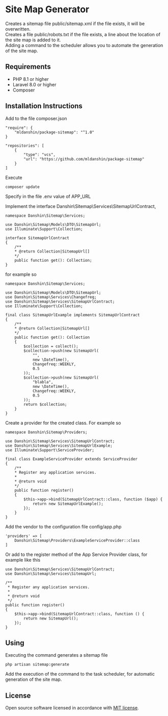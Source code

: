 # Site Map Generator
Creates a sitemap file public/sitemap.xml if the file exists, it will be overwritten.  
Creates a file public/robots.txt if the file exists, a line about the location of the site map is added to it.  
Adding a command to the scheduler allows you to automate the generation of the site map.  

## Requirements
- PHP 8.1 or higher  
- Laravel 8.0  or higher
- Composer  

## Installation Instructions
Add to the file composer.json  

    "require": {
        "mldanshin/package-sitemap": "^1.0"
    }

    "repositories": [
        {
            "type": "vcs",
            "url": "https://github.com/mldanshin/package-sitemap"
        }
    ]

Execute

    composer update

Specify in the file .env value of APP_URL

Implement the interface Danshin\Sitemap\Services\SitemapUrlContract,

    namespace Danshin\Sitemap\Services;

    use Danshin\Sitemap\Models\DTO\SitemapUrl;
    use Illuminate\Support\Collection;

    interface SitemapUrlContract
    {
        /**
        * @return Collection|SitemapUrl[]
        */
        public function get(): Collection;
    }


for example so

    namespace Danshin\Sitemap\Services;

    use Danshin\Sitemap\Models\DTO\SitemapUrl;
    use Danshin\Sitemap\Services\Changefreq;
    use Danshin\Sitemap\Services\SitemapUrlContract;
    use Illuminate\Support\Collection;

    final class SitemapUrlExample implements SitemapUrlContract
    {
        /**
        * @return Collection|SitemapUrl[]
        */
        public function get(): Collection
        {
            $collection = collect();
            $collection->push(new SitemapUrl(
                "",
                new \DateTime(),
                Changefreq::WEEKLY,
                0.5
            ));
            $collection->push(new SitemapUrl(
                "blabla",
                new \DateTime(),
                Changefreq::WEEKLY,
                0.5
            ));
            return $collection;
        }
    }

Create a provider for the created class. For example so

    namespace Danshin\Sitemap\Providers;

    use Danshin\Sitemap\Services\SitemapUrlContract;
    use Danshin\Sitemap\Services\SitemapUrlExample;
    use Illuminate\Support\ServiceProvider;

    final class ExampleServiceProvider extends ServiceProvider
    {
        /**
        * Register any application services.
        *
        * @return void
        */
        public function register()
        {
            $this->app->bind(SitemapUrlContract::class, function ($app) {
                return new SitemapUrlExample();
            });
        }
    }

Add the vendor to the configuration file config/app.php

    'providers' => [
        Danshin\Sitemap\Providers\ExampleServiceProvider::class
    ]

Or add to the register method of the App Service Provider class, for example like this

    use Danshin\Sitemap\Services\SitemapUrlContract;
    use Danshin\Sitemap\Services\SitemapUrl;

    /**
     * Register any application services.
     *
     * @return void
     */
    public function register()
    {
        $this->app->bind(SitemapUrlContract::class, function () {
            return new SitemapUrl();
        });
    }

## Using

Executing the command generates a sitemap file

    php artisan sitemap:generate

Add the execution of the command to the task scheduler, for automatic generation of the site map.

## License

Open source software licensed in accordance with [MIT license](https://opensource.org/licenses/MIT).